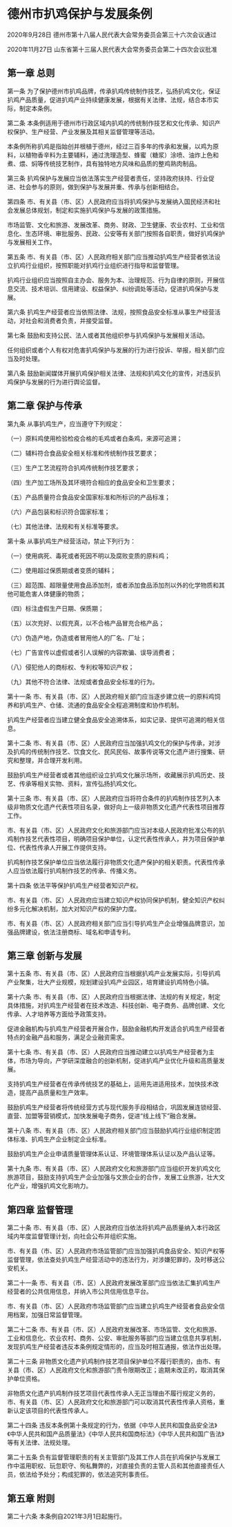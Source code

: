 # 德州市扒鸡保护与发展条例

2020年9月28日 德州市第十八届人民代表大会常务委员会第三十六次会议通过

2020年11月27日 山东省第十三届人民代表大会常务委员会第二十四次会议批准

<!-- INFO END -->

## 第一章  总则

第一条 为了保护德州市扒鸡品牌，传承扒鸡传统制作技艺，弘扬扒鸡文化，保证扒鸡产品质量，促进扒鸡产业持续健康发展，根据有关法律、法规，结合本市实际，制定本条例。

第二条 本条例适用于德州市行政区域内扒鸡的传统制作技艺和文化传承、知识产权保护、生产经营、产业发展及其相关监督管理等活动。

本条例所称扒鸡是指始创并根植于德州，经过三百多年的传承和发展，以鸡为原料，以植物香辛料为主要辅料，通过洗理造型、蜂蜜（糖浆）涂喷、油炸上色和煮、煨、焖等传统技艺制作，具有独特地方风味和品质的整鸡熟肉制品。

第三条 扒鸡保护与发展应当依法落实生产经营者责任，坚持政府扶持、行业促进、社会参与的原则，做到保护与发展并重、传承与创新相结合。

第四条 市、有关县（市、区）人民政府应当将扒鸡保护与发展纳入国民经济和社会发展总体规划，制定和实施扒鸡保护与发展的政策措施。

市场监管、文化和旅游、发展改革、商务、财政、卫生健康、农业农村、工业和信息化、生态环境、审批服务、民政、公安等有关部门按照各自职责，做好扒鸡保护与发展相关工作。

第五条 市、有关县（市、区）人民政府相关部门应当推动扒鸡生产经营者依法设立扒鸡行业组织，按照职能对扒鸡行业组织进行指导和监督管理。

扒鸡行业组织应当按照自主办会、服务为本、治理规范、行为自律的原则，开展信息交流、技术培训、信用建设、权益保护、纠纷调处等活动，促进扒鸡保护与发展。

第六条 扒鸡生产经营者应当依照法律、法规，按照食品安全标准从事生产经营活动，对社会和消费者负责，并接受监督。

第七条 鼓励和支持公民、法人或者其他组织参与扒鸡保护与发展相关活动。

任何组织或者个人有权对危害扒鸡保护与发展的行为进行投诉、举报，相关部门应当及时处理。

第八条 鼓励新闻媒体开展扒鸡保护相关法律、法规和扒鸡文化的宣传，对违反扒鸡保护与发展的行为进行舆论监督。

## 第二章  保护与传承

第九条 从事扒鸡生产，应当遵守下列规定：

（一）原料鸡使用检验检疫合格的毛鸡或者白条鸡，来源可追溯；

（二）辅料符合食品安全相关标准和传统制作技艺要求；

（三）生产工艺流程符合扒鸡传统制作技艺要求；

（四）生产加工场所及其环境符合相应的食品安全和卫生要求；

（五）产品质量符合食品安全国家标准和所标识的产品标准；

（六）产品包装和标识符合国家标准；

（七）其他法律、法规和有关标准等要求。

第十条 从事扒鸡生产经营活动，禁止下列行为：

（一）使用病死、毒死或者死因不明以及腐败变质的原料鸡；

（二）使用超过保质期或者变质的辅料；

（三）超范围、超限量使用食品添加剂，或者添加食品添加剂以外的化学物质和其他可能危害人体健康的物质；

（四）标注虚假生产日期、保质期；

（五）以次充好、以假充真，以不合格产品冒充合格产品；

（六）伪造产地，伪造或者冒用他人的厂名、厂址；

（七）广告宣传以虚假或者引人误解的内容欺骗、误导消费者；

（八）侵犯他人的商标权、专利权等知识产权；

（九）其他不符合法律、法规或者食品安全标准的行为。

第十一条 市、有关县（市、区）人民政府相关部门应当逐步建立统一的原料鸡饲养和扒鸡生产、仓储、流通的食品安全全程追溯制度和协作机制。

扒鸡生产经营者应当建立健全食品安全追溯体系，如实记录、提供可追溯的相关信息。

第十二条 市、有关县（市、区）人民政府应当加强扒鸡文化的保护与传承，对涉及扒鸡的传统制作技艺、饮食文化、民风民俗、故事传说等文化遗产进行搜集、研究和整理，并合理开发利用。

鼓励扒鸡生产经营者或者其他组织设立扒鸡文化展示场所，收藏展示扒鸡历史、技艺、传承等相关实物、资料，宣传弘扬扒鸡文化。

第十三条 市、有关县（市、区）人民政府应当将符合条件的扒鸡制作技艺列入本级非物质文化遗产代表性项目名录，做好向上一级非物质文化遗产代表性项目推荐工作。

市、有关县（市、区）人民政府文化和旅游部门应当对本级人民政府批准公布的扒鸡制作技艺代表性项目，明确项目保护单位，认定代表性传承人，并为项目保护单位、代表性传承人开展工作提供支持。

扒鸡制作技艺保护单位应当依法履行非物质文化遗产保护的相关职责。代表性传承人应当依法履行扒鸡制作技艺的传承、传播义务。

第十四条 依法平等保护扒鸡生产经营者知识产权。

市、有关县（市、区）人民政府应当建立知识产权协同保护机制，健全知识产权纠纷多元化解决机制，加大对知识产权的保护力度。

市、有关县（市、区）人民政府相关部门应当引导扒鸡生产企业增强品牌意识，加强品牌建设，依法注册商标、域名和申请专利。

## 第三章  创新与发展

第十五条 市、有关县（市、区）人民政府应当根据扒鸡产业发展实际，引导扒鸡产业聚集，壮大产业规模，规划建设扒鸡产业园区，培育建设扒鸡特色小镇。

第十六条 市、有关县（市、区）人民政府应当根据法律、法规的有关规定，制定具体措施，对扒鸡生产经营者在技术改造、科技创新、电子商务、品牌创建、文化传承、人才培养等方面给予政策支持。

促进金融机构与扒鸡生产经营者开展合作，鼓励金融机构开发适合扒鸡生产经营者特点的金融产品和服务，满足企业融资需求。

第十七条 市、有关县（市、区）人民政府应当推动建立以扒鸡生产经营者为主体，市场为导向，产学研深度融合的创新机制，促进扒鸡产业优化升级和高质量发展。

支持扒鸡生产经营者在传承传统技艺的基础上，运用先进适用技术，加快技术改造，提高产品质量和生产效率。

鼓励扒鸡生产经营者将传统经营方式与现代服务手段相结合，巩固发展连锁经营、直营、加盟等营销模式，加快发展电子商务，促进“线上线下”融合发展。

第十八条 市、有关县（市、区）人民政府相关部门应当鼓励扒鸡行业组织制定团体标准、扒鸡生产企业制定企业标准。

鼓励扒鸡生产企业申请质量管理体系认证、环境管理体系认证以及产品认证等。

第十九条 市、有关县（市、区）人民政府文化和旅游部门应当组织开发扒鸡文化旅游项目，鼓励支持扒鸡生产企业加强与文旅企业的合作，发展工业旅游，壮大文化产业，增强扒鸡文化影响力。

## 第四章  监督管理

第二十条 市、有关县（市、区）人民政府应当依法将扒鸡产品质量纳入本行政区域内年度监督管理计划，向社会公布并组织实施。

市、有关县（市、区）人民政府市场监管部门应当加强扒鸡食品安全、知识产权等监督管理，依法查处扒鸡生产经营活动中的违法行为，对涉嫌犯罪的，及时移送公安机关。

第二十一条 市、有关县（市、区）人民政府发展改革部门应当依法汇集扒鸡生产经营者的公共信用信息，并纳入市公共信用信息平台。

市、有关县（市、区）人民政府市场监管部门应当建立扒鸡生产经营者食品安全信用档案，加强日常监督管理。

第二十二条 市、有关县（市、区）人民政府发展改革、市场监管、文化和旅游、工业和信息化、农业农村、商务、公安、审批服务等部门应当建立信息共享机制，发现扒鸡生产经营者违反本条例规定情形的，应当及时相互通报，依法作出处理。

第二十三条 非物质文化遗产扒鸡制作技艺项目保护单位不履行职责的，由市、有关县（市、区）人民政府文化和旅游部门责令限期改正；逾期未改正的，取消其保护单位资格。

非物质文化遗产扒鸡制作技艺项目代表性传承人无正当理由不履行规定义务的，市、有关县（市、区）人民政府文化和旅游部门可以取消其代表性传承人资格，重新认定该项目的代表性传承人。

第二十四条 违反本条例第十条规定的行为，依据《中华人民共和国食品安全法》《中华人民共和国产品质量法》《中华人民共和国商标法》《中华人民共和国广告法》等有关法律、法规处理。

第二十五条 负有监督管理职责的有关主管部门及其工作人员在扒鸡保护与发展工作中滥用职权、玩忽职守、徇私舞弊的，对直接负责的主管人员和其他直接责任人员，依法给予处分；构成犯罪的，依法追究刑事责任。

## 第五章  附则

第二十六条 本条例自2021年3月1日起施行。